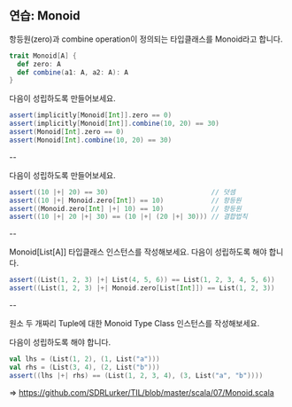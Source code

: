 ## 연습: Monoid

항등원(zero)과 combine operation이 정의되는 타입클래스를 Monoid라고 합니다.

```scala
trait Monoid[A] {
  def zero: A
  def combine(a1: A, a2: A): A
}
```

다음이 성립하도록 만들어보세요.

```scala
assert(implicitly[Monoid[Int]].zero == 0)
assert(implicitly[Monoid[Int]].combine(10, 20) == 30)
assert(Monoid[Int].zero == 0)
assert(Monoid[Int].combine(10, 20) == 30)
```

--

다음이 성립하도록 만들어보세요.

```scala
assert((10 |+| 20) == 30)                          // 덧셈
assert((10 |+| Monoid.zero[Int]) == 10)            // 항등원
assert((Monoid.zero[Int] |+| 10) == 10)            // 항등원
assert((10 |+| 20 |+| 30) == (10 |+| (20 |+| 30))) // 결합법칙
```

--

Monoid[List[A]] 타입클래스 인스턴스를 작성해보세요. 다음이 성립하도록 해야 합니다.

```scala
assert((List(1, 2, 3) |+| List(4, 5, 6)) == List(1, 2, 3, 4, 5, 6))
assert((List(1, 2, 3) |+| Monoid.zero[List[Int]]) == List(1, 2, 3))
```

--

원소 두 개짜리 Tuple에 대한 Monoid Type Class 인스턴스를 작성해보세요.

다음이 성립하도록 해야 합니다.

```scala
val lhs = (List(1, 2), (1, List("a")))
val rhs = (List(3, 4), (2, List("b")))
assert((lhs |+| rhs) == (List(1, 2, 3, 4), (3, List("a", "b"))))
```

=> https://github.com/SDRLurker/TIL/blob/master/scala/07/Monoid.scala
